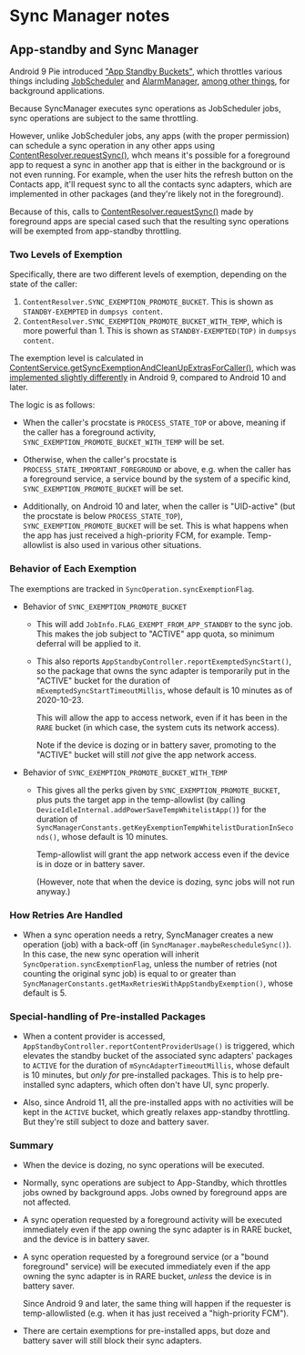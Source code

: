 # Sync Manager notes

## App-standby and Sync Manager

Android 9 Pie introduced
["App Standby Buckets"](https://developer.android.com/topic/performance/appstandby), which throttles various things
including
[JobScheduler](https://developer.android.com/reference/android/app/job/JobScheduler)
and [AlarmManager](https://developer.android.com/reference/android/app/AlarmManager),
[among other things](https://developer.android.com/topic/performance/power/power-details),
for background applications.

Because SyncManager executes sync operations as JobScheduler jobs, sync operations are subject
to the same throttling.

However, unlike JobScheduler jobs, any apps (with the proper permission) can schedule a sync
operation in any other apps using
[ContentResolver.requestSync()](https://developer.android.com/reference/android/content/ContentResolver#requestSync(android.content.SyncRequest)),
whch means it's possible for a foreground app to request a sync in another app that is either in the
background or is not even running.
For example, when the user hits the refresh button on the Contacts app, it'll
request sync to all the contacts sync adapters, which are implemented in other packages (and they're
likely not in the foreground).

Because of this, calls to
[ContentResolver.requestSync()](https://developer.android.com/reference/android/content/ContentResolver#requestSync(android.content.SyncRequest))
made by foreground apps are special cased such that the resulting sync operations will be
exempted from app-standby throttling.

### Two Levels of Exemption
Specifically, there are two different levels of exemption, depending on the state of the caller:
1. `ContentResolver.SYNC_EXEMPTION_PROMOTE_BUCKET`.
  This is shown as `STANDBY-EXEMPTED` in `dumpsys content`.
2. `ContentResolver.SYNC_EXEMPTION_PROMOTE_BUCKET_WITH_TEMP`, which is more powerful than 1.
  This is shown as `STANDBY-EXEMPTED(TOP)` in `dumpsys content`.

The exemption level is calculated in
[ContentService.getSyncExemptionAndCleanUpExtrasForCaller()](https://cs.android.com/android/platform/superproject/+/master:frameworks/base/services/core/java/com/android/server/content/ContentService.java?q=%22int%20getSyncExemptionAndCleanUpExtrasForCaller%22&ss=android%2Fplatform%2Fsuperproject),
which was [implemented slightly differently](https://cs.android.com/android/platform/superproject/+/master:frameworks/base/services/core/java/com/android/server/content/ContentService.java?q=%22int%20getSyncExemptionAndCleanUpExtrasForCaller%22&ss=android%2Fplatform%2Fsuperproject)
in Android 9, compared to Android 10 and later.

The logic is as follows:
- When the caller's procstate is `PROCESS_STATE_TOP` or above,
  meaning if the caller has a foreground activity,
  `SYNC_EXEMPTION_PROMOTE_BUCKET_WITH_TEMP` will be set.

- Otherwise, when the caller's procstate is `PROCESS_STATE_IMPORTANT_FOREGROUND` or above,
  e.g. when the caller has a foreground service, a service bound by the system of a specific kind,
  `SYNC_EXEMPTION_PROMOTE_BUCKET` will be set.

- Additionally, on Android 10 and later, when the caller is
  "UID-active" (but the procstate is below `PROCESS_STATE_TOP`),
  `SYNC_EXEMPTION_PROMOTE_BUCKET` will be set.
  This is what happens when the app has just received a high-priority FCM, for example.
  Temp-allowlist is also used in various other situations.

### Behavior of Each Exemption

The exemptions are tracked in `SyncOperation.syncExemptionFlag`.

- Behavior of `SYNC_EXEMPTION_PROMOTE_BUCKET`
  - This will add `JobInfo.FLAG_EXEMPT_FROM_APP_STANDBY` to the sync job. This makes the job
    subject to "ACTIVE" app quota, so minimum deferral will be applied to it.

  - This also reports `AppStandbyController.reportExemptedSyncStart()`, so the package that owns
    the sync adapter is temporarily put in the "ACTIVE" bucket for the
    duration of `mExemptedSyncStartTimeoutMillis`, whose default is 10 minutes as of 2020-10-23.

    This will allow the app to access network, even if it has been in the `RARE` bucket
    (in which case, the system cuts its network access).

    Note if the device is dozing or in battery saver, promoting to the "ACTIVE" bucket will still
    _not_ give the app network access.

- Behavior of `SYNC_EXEMPTION_PROMOTE_BUCKET_WITH_TEMP`
  - This gives all the perks given by `SYNC_EXEMPTION_PROMOTE_BUCKET`, plus puts the target app
    in the temp-allowlist (by calling `DeviceIdleInternal.addPowerSaveTempWhitelistApp()`)
    for the duration of `SyncManagerConstants.getKeyExemptionTempWhitelistDurationInSeconds()`,
    whose default is 10 minutes.

    Temp-allowlist will grant the app network access even if the device is in doze or in battery
    saver.

    (However, note that when the device is dozing, sync jobs will not run anyway.)

### How Retries Are Handled

- When a sync operation needs a retry, SyncManager creates a new operation (job) with a back-off
  (in `SyncManager.maybeRescheduleSync()`). In this case, the new sync operation will inherit
  `SyncOperation.syncExemptionFlag`, unless the number of retries (not counting the original sync
  job) is equal to or greater than `SyncManagerConstants.getMaxRetriesWithAppStandbyExemption()`,
  whose default is 5.

### Special-handling of Pre-installed Packages

- When a content provider is accessed, `AppStandbyController.reportContentProviderUsage()` is
  triggered, which elevates the standby bucket of the associated sync adapters' packages to `ACTIVE`
  for the duration of `mSyncAdapterTimeoutMillis`, whose default is 10 minutes, but _only for_
  pre-installed packages. This is to help pre-installed sync adapters, which often don't have UI,
  sync properly.

- Also, since Android 11, all the pre-installed apps with no activities will be kept in
  the `ACTIVE` bucket, which greatly relaxes app-standby throttling. But they're still subject
  to doze and battery saver.

### Summary

- When the device is dozing, no sync operations will be executed.

- Normally, sync operations are subject to App-Standby, which throttles jobs owned by background
  apps. Jobs owned by foreground apps are not affected.

- A sync operation requested by a foreground activity will be executed immediately even if the
  app owning the sync adapter is in RARE bucket, and the device is in battery saver.

- A sync operation requested by a foreground service (or a "bound foreground" service)
  will be executed immediately even if the app owning the sync adapter is in RARE bucket,
  *unless* the device is in battery saver.

  Since Android 9 and later, the same thing will happen if the requester is temp-allowlisted (e.g.
  when it has just received a "high-priority FCM").

- There are certain exemptions for pre-installed apps, but doze and battery saver will still
  block their sync adapters.